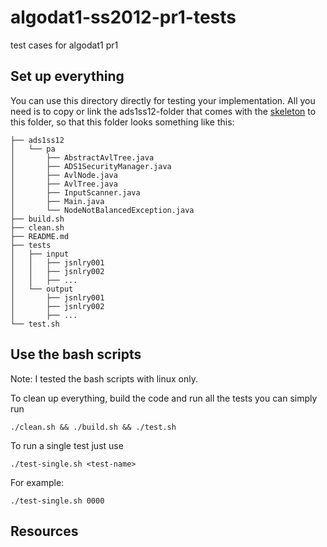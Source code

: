 algodat1-ss2012-pr1-tests
=========================

test cases for algodat1 pr1


Set up everything
-------------------------

You can use this directory directly for testing your implementation. All you 
need is to copy or link the ads1ss12-folder that comes with the [skeleton][1] 
to this folder, so that this folder looks something like this:

	├── ads1ss12
	│   └── pa
	│       ├── AbstractAvlTree.java
	│       ├── ADS1SecurityManager.java
	│       ├── AvlNode.java
	│       ├── AvlTree.java
	│       ├── InputScanner.java
	│       ├── Main.java
	│       └── NodeNotBalancedException.java
	├── build.sh
	├── clean.sh
	├── README.md
	├── tests
	│   ├── input
	│   │   ├── jsnlry001
	│   │   ├── jsnlry002
	│   │   ├── ...
	│   └── output
	│       ├── jsnlry001
	│       ├── jsnlry002
	│       ├── ...
	└── test.sh


Use the bash scripts
-------------------------

Note: I tested the bash scripts with linux only.

To clean up everything, build the code and run all the tests you can simply run

	./clean.sh && ./build.sh && ./test.sh

To run a single test just use

	./test-single.sh <test-name>

For example:

	./test-single.sh 0000


Resources
-------------------------

  [1]: http://www.ads.tuwien.ac.at/teaching/ss12/AD1/pa_codegeruest%2Btestinstanzen.zip

